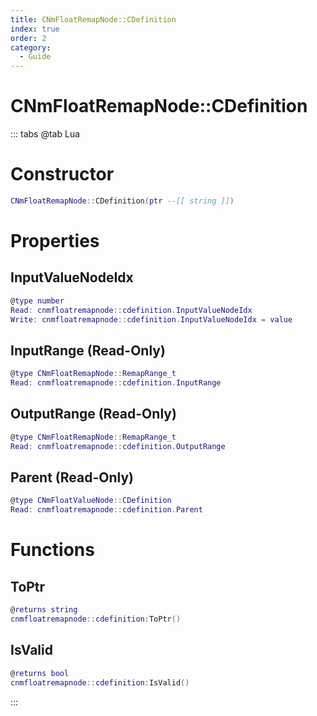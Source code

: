 ```yaml
---
title: CNmFloatRemapNode::CDefinition
index: true
order: 2
category:
  - Guide
---
```


# CNmFloatRemapNode::CDefinition

::: tabs
@tab Lua
# Constructor
```lua
CNmFloatRemapNode::CDefinition(ptr --[[ string ]])
```
# Properties
## InputValueNodeIdx 
```lua
@type number
Read: cnmfloatremapnode::cdefinition.InputValueNodeIdx
Write: cnmfloatremapnode::cdefinition.InputValueNodeIdx = value
```
## InputRange (Read-Only)
```lua
@type CNmFloatRemapNode::RemapRange_t
Read: cnmfloatremapnode::cdefinition.InputRange
```
## OutputRange (Read-Only)
```lua
@type CNmFloatRemapNode::RemapRange_t
Read: cnmfloatremapnode::cdefinition.OutputRange
```
## Parent (Read-Only)
```lua
@type CNmFloatValueNode::CDefinition
Read: cnmfloatremapnode::cdefinition.Parent
```
# Functions
## ToPtr
```lua
@returns string
cnmfloatremapnode::cdefinition:ToPtr()
```
## IsValid
```lua
@returns bool
cnmfloatremapnode::cdefinition:IsValid()
```

:::